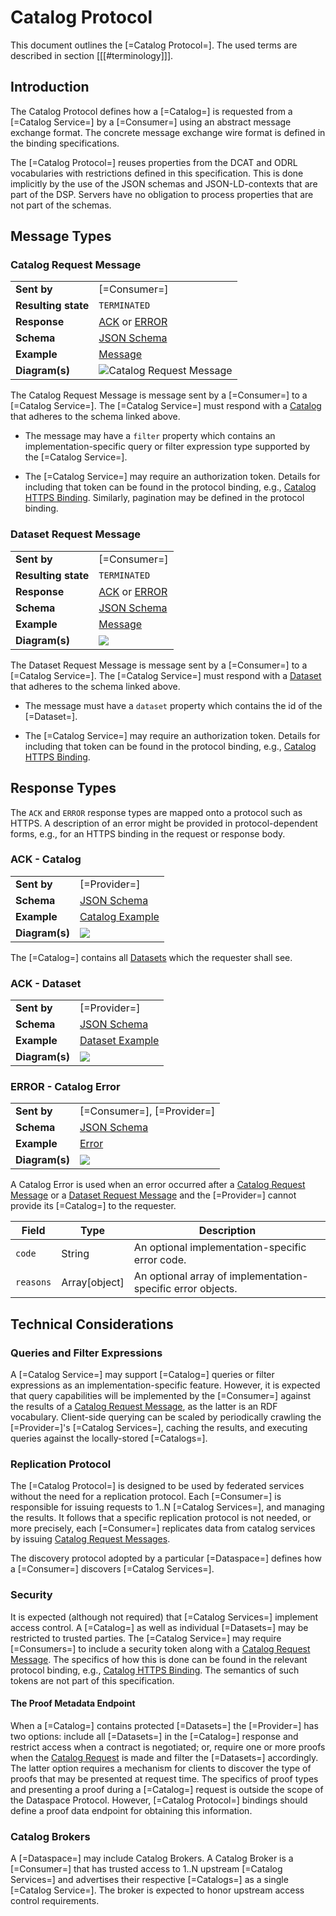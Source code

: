 # Catalog Protocol

This document outlines the [=Catalog Protocol=]. The used terms are described in section [[[#terminology]]].

## Introduction

The Catalog Protocol defines how a [=Catalog=] is requested from a [=Catalog Service=] by a [=Consumer=] using an
abstract message exchange format. The concrete message exchange wire format is defined in the binding specifications.

The [=Catalog Protocol=] reuses properties from the DCAT and ODRL vocabularies with restrictions defined in this
specification. This is done implicitly by the use of the JSON schemas and JSON-LD-contexts that are part of the DSP.
Servers have no obligation to process properties that are not part of the schemas.

## Message Types

### Catalog Request Message

|                     |                                                                              |
|---------------------|------------------------------------------------------------------------------|
| **Sent by**         | [=Consumer=]                                                                 |
| **Resulting state** | `TERMINATED`                                                                 |
| **Response**        | [ACK](#ack-catalog) or [ERROR](#error-catalog-error)                         |
| **Schema**          | [JSON Schema](message/schema/catalog-request-message-schema.json)          |
| **Example**         | [Message](message/example/catalog-request-message.json)                    |
| **Diagram(s)**      | ![](message/diagram/catalog-request-message.png "Catalog Request Message") |

The Catalog Request Message is message sent by a [=Consumer=] to
a [=Catalog Service=].
The [=Catalog Service=] must respond with a [Catalog](#ack-catalog) that adheres to the schema linked above.

- The message may have a `filter` property which contains an implementation-specific query or filter expression type
  supported by the [=Catalog Service=].

- The [=Catalog Service=] may require an authorization token. Details for
  including that token can be found in the protocol binding, e.g., [Catalog HTTPS Binding](#catalog-https-binding).
  Similarly, pagination may be defined in the protocol binding.

### Dataset Request Message

|                     |                                                                     |
|---------------------|---------------------------------------------------------------------|
| **Sent by**         | [=Consumer=]                                                        |
| **Resulting state** | `TERMINATED`                                                        |
| **Response**        | [ACK](#ack-catalog) or [ERROR](#error-catalog-error)                |
| **Schema**          | [JSON Schema](message/schema/dataset-request-message-schema.json) |
| **Example**         | [Message](message/example/dataset-request-message.json)           |
| **Diagram(s)**      | ![](message/diagram/dataset-request-message.png)                  |

The Dataset Request Message is message sent by a [=Consumer=] to
a [=Catalog Service=].
The [=Catalog Service=] must respond with a [Dataset](#ack-dataset) that adheres to the schema linked above.

- The message must have a `dataset` property which contains the id of the [=Dataset=].

- The [=Catalog Service=] may require an authorization token. Details for
  including that token can be found in the protocol binding, e.g., [Catalog HTTPS Binding](#catalog-https-binding).

## Response Types

The `ACK` and `ERROR` response types are mapped onto a protocol such as HTTPS. A description of an error might be
provided in protocol-dependent forms, e.g., for an HTTPS binding in the request or response body.

### ACK - Catalog

|                |                                                     |
|----------------|-----------------------------------------------------|
| **Sent by**    | [=Provider=]                                        |
| **Schema**     | [JSON Schema](message/schema/catalog-schema.json) |
| **Example**    | [Catalog Example](message/example/catalog.json)   |
| **Diagram(s)** | ![](message/diagram/catalog.png)                  |

The [=Catalog=] contains all [Datasets](#dataset) which the requester shall see.

### ACK - Dataset

|                |                                                     |
|----------------|-----------------------------------------------------|
| **Sent by**    | [=Provider=]                                        |
| **Schema**     | [JSON Schema](message/schema/dataset-schema.json) |
| **Example**    | [Dataset Example](message/example/dataset.json)   |
| **Diagram(s)** | ![](message/diagram/dataset.png)                  |

### ERROR - Catalog Error

|                |                                                           |
|----------------|-----------------------------------------------------------|
| **Sent by**    | [=Consumer=], [=Provider=]                                |
| **Schema**     | [JSON Schema](message/schema/catalog-error-schema.json) |
| **Example**    | [Error](message/example/catalog-error.json)             |
| **Diagram(s)** | ![](message/diagram/catalog-error.png)                  |

A Catalog Error is used when an error occurred after a [Catalog Request Message](#catalog-request-message) or
a [Dataset Request Message](#dataset-request-message) and the [=Provider=] cannot
provide its [=Catalog=] to the requester.

| Field     | Type          | Description                                                 |
|-----------|---------------|-------------------------------------------------------------|
| `code`    | String        | An optional implementation-specific error code.             |
| `reasons` | Array[object] | An optional array of implementation-specific error objects. |

## Technical Considerations

### Queries and Filter Expressions

A [=Catalog Service=] may support [=Catalog=] queries or filter expressions as an
implementation-specific feature. However, it is expected that query capabilities will be implemented by
the [=Consumer=] against the results of
a [Catalog Request Message](#catalog-request-message), as the latter is an RDF vocabulary. Client-side querying can
be scaled by periodically crawling
the [=Provider=]'s [=Catalog Services=], caching
the results, and executing queries against the locally-stored [=Catalogs=].

### Replication Protocol

The [=Catalog Protocol=] is designed to be used by federated services without the need for a replication protocol.
Each [=Consumer=] is responsible for issuing requests to
1..N [=Catalog Services=], and managing the results. It follows that a specific
replication protocol is not needed, or more precisely, each [=Consumer=] replicates data
from catalog services by issuing [Catalog Request Messages](#catalog-request-message).

The discovery protocol adopted by a particular [=Dataspace=] defines how
a [=Consumer=] discovers [=Catalog Services=].

### Security

It is expected (although not required) that [=Catalog Services=] implement access
control. A [=Catalog=] as well as individual [=Datasets=] may be restricted to trusted
parties. The [=Catalog Service=] may
require [=Consumers=] to include a security token along with
a [Catalog Request Message](#catalog-request-message). The specifics of how this is done can be found in the relevant
protocol binding, e.g., [Catalog HTTPS Binding](#catalog-https-binding). The semantics of such tokens are not part
of this specification.

#### The Proof Metadata Endpoint

When a [=Catalog=] contains protected [=Datasets=]
the [=Provider=] has two options: include
all [=Datasets=] in the [=Catalog=] response and restrict access when a contract is
negotiated; or, require one or more proofs when the [Catalog Request](#catalog-request-message) is made and filter
the [=Datasets=] accordingly. The latter option requires a mechanism for clients to
discover the type of proofs that may be presented at request time. The specifics of proof types and presenting a proof
during a [=Catalog=] request is outside the scope of the Dataspace Protocol.
However, [=Catalog Protocol=] bindings should define a proof data endpoint for
obtaining this information.

### Catalog Brokers

A [=Dataspace=] may include Catalog Brokers. A Catalog Broker is
a [=Consumer=] that has trusted access to 1..N
upstream [=Catalog Services=] and advertises their
respective [=Catalogs=] as a
single [=Catalog Service=]. The broker is expected to honor upstream access
control requirements.
